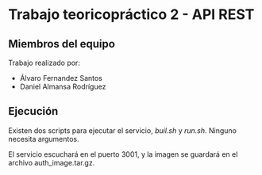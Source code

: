 # Trabajo teoricopráctico 2 - API REST

## Miembros del equipo
Trabajo realizado por:
- Álvaro Fernandez Santos
- Daniel Almansa Rodríguez


## Ejecución
Existen dos scripts para ejecutar el servicio, *buil.sh* y *run.sh*.
Ninguno necesita argumentos.

El servicio escuchará en el puerto 3001, y la imagen se guardará en el archivo auth_image.tar.gz.

